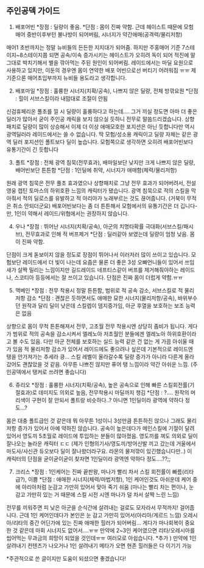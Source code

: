 ## 주인공덱 가이드

1. 배포어빈
*장점 : 딜량이 좋음.
*단점 : 몸이 진짜 약함. 근데 헤이스트 때문에 모험 매어 중반이후부턴 불나방이 되어버림, 시너지가 약간애매(공격력/물리저항)

매어1 초반까지는 정말 뉴비들의 든든한 지지대가 되어줌. 하지만 주홍매어 기준 7스테이지~8스테이지쯤 되면 공속/이속 증가시키는 헤이스트가 오히려 독이 되어 적진에 말 그대로 박치기해서 별을 깎아먹는 주된 원인이 되어버림.
레이드에서는 마딜 요원으로 사용하고 있지만, 이둔의 경우엔 몸이 연약한 배포 어빈으로선 버티기 어려워짐 ㅠㅠ
제 기준으론 매어초입부까지 뉴비들 용도라고 생각합니다.

2. 배포마일
*장점 : 훌륭한 시너지(치확/공속), 나쁘지 않은 딜량, 전체 방깎요원
*단점 : 힐이 서브스킬이라 내맘대로 조절이 안됨

신검휴페리온 풀초를 낄 시 딜량이 훌륭하다고 하는데.... 그거 끼실 정도면 아마 더 좋은 딜러가 많아서 굳이 주인공 캐릭을 보지 않으실 듯하니 전무로 말씀드리겠습니다.
상향 패치로 딜량이 많이 상승해서 이제 더 이상 애매모호한 포지션은 아닌 듯합니다만 역시 광역딜러라 레이드에서는 쓸 수 없습니다. 딱 모험/성소용 캐릭이고 딜량 자체는 같은 광역 딜러 포지션인 폴트보다 딜이 높습니다. 모험쪽으로 생각하면 오히려 배포어빈보다 유통기간이 긴 듯합니다


3. 폴트
*장점 : 전체 광역 침묵(전무효과), 배마일보단 낮지만 크게 나쁘지 않은 딜량, 배어빈보단 튼튼함
*단점 : 1인딜에 취약, 시너지가 애매함(체력/물리저항)

원래 광역 침묵은 전무 풀초 효과였으나 상향패치로 그냥 전무 효과가 되어버려서, 전설 영웅 캡틴 토마스의 하위호환 느낌의 캐릭터가 됐습니다. 광역 침묵으로 적의 스킬을 막아줘서 적의 딜로스를 유발하고 적 아리아가 노래부르는 것도 끊어줍니다. (거북이 무적은 취소 안되더군요)
배포어빈보다는 좀 더 튼튼해서 모험에서의 유통기간은 더 깁니다-만, 1인이 약해서 레이드/위협에서는 권장하지 않습니다.


4. 우나
*장점 : 뛰어난 시너지(치확/공속), 아군의 치명타확률 극대화(서브스킬/패시브), 전무효과로 인해 적 버프제거
*단점 : 딜러같아 보였는데 딜량이 엄청 낮음. 몸이 진짜 약함.

단점이 크게 돋보이지 않을 정도로 장점이 뛰어나서 이러저러 많이 쓰이고 있습니다. 모험보단 레이드에서 더 빛이 나는데 요즘은 물론 더 좋은 3성 오빠언니들이 있어서 쓰임새가 살짝 밀리는 느낌이지만 길드레이드 네프티스같이 버프를 제거해줘야하는 레이드나, 스코티아 등등에서는 잘 쓰이고 있습니다. 단점은 진짜 몸이 더럽게 약함.ㅠㅠ

5. 맥베인
*장점 : 전무 착용시 정말 튼튼함, 범위로 적 공속 감소, 서브스킬로 적 물리저항 감소
*단점 : 괜찮은 듯하면서도 애매한 묘한 시너지(물리저항/공속), 바위부수던 원작과 달리 딜이 낮은데 스킬렙이 뎀지증가임, 아군 후열을 보호하는 보조 능력은 없음

상향으로 몸이 무척 튼튼해져서 전무, 고초월 전무 착용시엔 상당히 좀비가 됩니다. 게다가 범위로 적의 공속을 감소시켜서 엘레노아 저초월인 분들에겐 엘레노아 하위호환이라고 볼 수도 있음. 다만 아군 전체를 보호하는 실드 능력 같은 건 없는 게 가끔 아쉬울 때가 있음
적 물리저항 감소가 있어서 레이드에도 좋으려나 싶은데 기본적으로 레이드엔 탱을 안가져가는 추세라 킁... 스킬 레벨이 올라갈수록 딜량 증가가 아니라 다른게 올라갔어도 괜찮았을 것 같음. 아무튼 나쁘진 않지만 퓨어 탱 느낌이라 약간 아쉬운 느낌. (주인공덱에서 탱커로 쓰려면 좋습니다)


6. 쥬리오
*장점 : 훌륭한 시너지(치확/공속), 높은 공속으로 인해 빠른 스킬회전률(기절효과)로 데미지도 의외로 높음, 전무착용시 마딜까지 챙김
*단점 : ?.... 원작의 머리색이 구현이 잘 안되서 폴트랑 비슷하다..? 아니면 1인딜이라 광역에 약하다 정도...?

몸은 대충 폴트급인 것 같은데 뭐 아무튼 1성이니 3성만큼 튼튼하진 않으나 그래도 물리저항 증가가 있어서 아예 약하진 않습니다.
공속이 높은데다가 메인스킬에 기절이 달려 있어서 영도끼 5초월로 레이드에 투입하는 분들이 많아졌음. 영도끼를 껴도 의외로 딜이 잘나오는 놀라운 캐릭터 ㄷㄷ
(제가 인형의기사/영도끼/방어신발 끼고 갔는데 거울에서 마도사/사신관 듀오보다 딜이 잘나왔더라구요. 라몬의 물저깎이 있긴했습니다만..)
이 캐릭터의 단점을 굳이굳이굳이 찾자면 1인딜이라 광역엔 약하다 정도....??;;


7. 크리스
*장점 : 1인케어는 진짜 끝판왕, 마나가 빨리 차서 스킬 회전률이 빠름(리타급?), 이쁨
*단점 : 애매한 시너지(체력/마법저항), 1인 케어인것도 아쉬운데 케어 중에 아리아처럼 눈감고 가만히 있어서 맞아 죽기 쉬움 (마나는 빨리 차는 편이나, 눈감고 가만히 있는 거 때문에 스킬 시전 시엔 마나가 덜 차서 살짝 느린 느낌)

전무를 끼워주면 피 낮은 아군을 순식간에 살려내는 걸로도 모자라서 무적까지! 걸어줍니다.
근데 1인 케어인데다가 본인은 눈 감고 가만히 있어서(아리아/게르드 느낌) 오레시아/리타의 중간 어딘가에 있는 진짜 애매한 힐러가 되어버림... 게다가 마나회복이 중요한 것 같은데 마회 시너지도 없어서....ㅠㅠ
만약에 2~3인 케어였으면 리타/오레시아를 씹어먹는 무과금의 희망이 되었을 것인데ㅠㅠ 여러모로 아쉽습니다.
*추가 ) 만약에 1인 살려내기 컨텐츠가 나오거나 1인 살려내기 메타가 오면 현존 힐러들은 다 이기기 가능


*주관적으로 쓴 글이지만 도움이 되셨으면 좋겠습니다!
